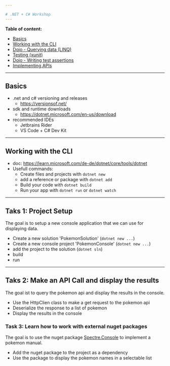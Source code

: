 ```yaml
---

# .NET + C# Workshop
---
```

**Table of content:**

- [Basics](#item-1)
- [Working with the CLI](#item-2)
- [Dojo - Querying data (LINQ)](#item-3)
- [Testing (xunit)](#item-4)
- [Dojo - Writing test assertions](#item-5)
- [Implementing APIs](#item-6)

---
## Basics

- .net and c# versioning and releases
    - https://versionsof.net/
- sdk and runtime downloads
    - https://dotnet.microsoft.com/en-us/download
- recommended IDEs
    - Jetbrains Rider
    - VS Code + C# Dev Kit

--- 

## Working with the CLI

- doc: https://learn.microsoft.com/de-de/dotnet/core/tools/dotnet
- Usefull commands:
    - Create files and projects with ``dotnet new``
    - add a reference or package with ``dotnet add``
    - Build your code with ``dotnet build``
    - Run your app with ``dotnet run`` or ``dotnet watch``

--- 

## Taks 1: Project Setup

The goal is to setup a new console application that we can use for displaying data.

- Create a new solution 'PokemonSolution' (``dotnet new ...``)
- Create a new console project 'PokemonConsole' (``dotnet new ...``)
- add the project to the solution (``dotnet sln``)
- build
- run

--- 

## Taks 2:  Make an API Call and display the results

The goal ist to query the pokemon api and display the results in the console.

- Use the HttpClien class to make a get request to the pokemon api
- Deserialize the response to a list of pokemon
- Display the results in the console

### Task 3: Learn how to work with external nuget packages
The goal is to use the nuget package [Spectre.Console](https://www.nuget.org/packages/Spectre.Console)
to implement a pokemon manual.

- Add the nuget package to the project as a dependency
- Use the package to display the pokemon names in a selectable list
